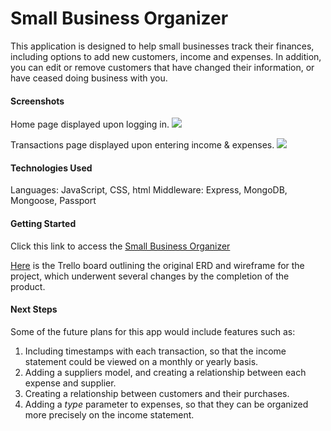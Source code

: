 # Small Business Organizer

This application is designed to help small businesses track their finances, including options to add new customers, income and expenses. In addition, you can edit or remove customers that have changed their information, or have ceased doing business with you.

#### Screenshots 

Home page displayed upon logging in.
<img src="https://imgur.com/QOTbuM8.png">

Transactions page displayed upon entering income & expenses.
<img src="https://imgur.com/ko0Z1HA.png">

#### Technologies Used

Languages: JavaScript, CSS, html
Middleware: Express, MongoDB, Mongoose, Passport


#### Getting Started

Click this link to access the [Small Business Organizer](https://small-business-organizer.herokuapp.com/)

[Here](https://trello.com/b/t9H7Dify/project-2) is the Trello board outlining the original ERD and wireframe for the project, which underwent several changes by the completion of the product.

#### Next Steps

Some of the future plans for this app would include features such as:
1. Including timestamps with each transaction, so that the income statement could be viewed on a monthly or yearly basis.
2. Adding a suppliers model, and creating a relationship between each expense and supplier.
3. Creating a relationship between customers and their purchases.
4. Adding a _type_ parameter to expenses, so that they can be organized more precisely on the income statement.
